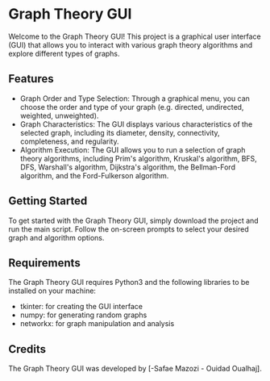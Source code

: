 
# Graph Theory GUI
Welcome to the Graph Theory GUI! This project is a graphical user interface (GUI) that allows you to interact with various graph theory algorithms and explore different types of graphs.

## Features
- Graph Order and Type Selection: Through a graphical menu, you can choose the order and type of your graph (e.g. directed, undirected, weighted, unweighted).
- Graph Characteristics: The GUI displays various characteristics of the selected graph, including its diameter, density, connectivity, completeness, and regularity.
- Algorithm Execution: The GUI allows you to run a selection of graph theory algorithms, including Prim's algorithm, Kruskal's algorithm, BFS, DFS, Warshall's algorithm, Dijkstra's algorithm, the Bellman-Ford algorithm, and the Ford-Fulkerson algorithm.
## Getting Started
To get started with the Graph Theory GUI, simply download the project and run the main script. Follow the on-screen prompts to select your desired graph and algorithm options.

## Requirements
The Graph Theory GUI requires Python3 and the following libraries to be installed on your machine:

- tkinter: for creating the GUI interface
- numpy: for generating random graphs
- networkx: for graph manipulation and analysis
## Credits
The Graph Theory GUI was developed by [-Safae Mazozi - Ouidad Oualhaj].

